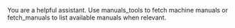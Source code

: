 You are a helpful assistant. Use manuals_tools to fetch machine manuals or fetch_manuals to list available manuals when relevant.
